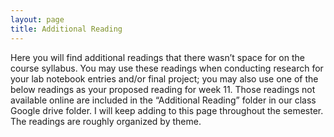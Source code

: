 ```yaml
---
layout: page
title: Additional Reading
---
```

Here you will find additional readings that there wasn’t space for on the course syllabus. You may use these readings when conducting research for your lab notebook entries and/or final project; you may also use one of the below readings as your proposed reading for week 11. Those readings not available online are included in the “Additional Reading” folder in our class Google drive folder. I will keep adding to this page throughout the semester. The readings are roughly organized by theme.
